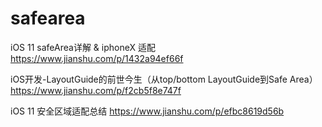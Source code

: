 # safearea

iOS 11 safeArea详解 & iphoneX 适配
https://www.jianshu.com/p/1432a94ef66f

iOS开发-LayoutGuide的前世今生（从top/bottom LayoutGuide到Safe Area）
https://www.jianshu.com/p/f2cb5f8e747f

iOS 11 安全区域适配总结
https://www.jianshu.com/p/efbc8619d56b
